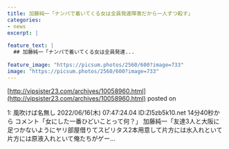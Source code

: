 ```yaml
---
title: 加藤純一「ナンパで着いてくる女は全員発達障害だから一人ずつ殺す」
categories:
- news
excerpt: |
  
feature_text: |
  ## 加藤純一「ナンパで着いてくる女は全員発達...
  
feature_image: "https://picsum.photos/2560/600?image=733"
image: "https://picsum.photos/2560/600?image=733"
---
```


[http://vipsister23.com/archives/10058960.html](http://vipsister23.com/archives/10058960.html)
posted on 

<!--more-->

1: 風吹けば名無し 2022/06/16(木) 07:47:24.04 ID:Zl5zb5k10.net 14分40秒から コメント「女にした一番ひどいことって何？」 加藤純一「友達3人と大阪に足つかないようにヤリ部屋借りてスピリタス2本用意して片方には水入れといて 片方には原液入れといて俺たちがゲー...
